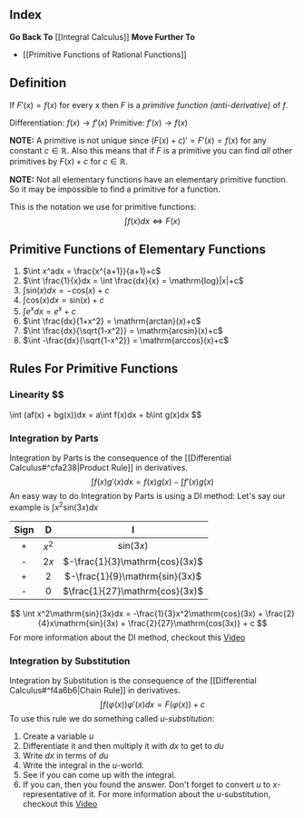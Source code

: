 ## Index
**Go Back To** [[Integral Calculus]]
**Move Further To**
- [[Primitive Functions of Rational Functions]]
## Definition
If $F'(x) = f(x)$ for every x then $F$ is a *primitive function (anti-derivative)* of $f$.

Differentiation: $f(x) \longrightarrow f'(x)$
Primitive: $f'(x) \longrightarrow f(x)$

**NOTE:** A primitive is not unique since $(F(x)+c)' = F'(x) = f(x)$ for any constant $c \in \mathbb{R}$.
Also this means that if $F$ is a primitive you can find *all* other primitives by $F(x)+c$ for $c \in \mathbb{R}$.

**NOTE:** Not all elementary functions have an elementary primitive function. So it may be impossible to find a primitive for a function.

This is the notation we use for primitive functions:
$$
\int f(x)dx \Longleftrightarrow F(x)
$$
## Primitive Functions of Elementary Functions
1. $\int x^adx = \frac{x^{a+1}}{a+1}+c$
2. $\int \frac{1}{x}dx = \int \frac{dx}{x} = \mathrm{log}|x|+c$
3. $\int \mathrm{sin}(x)dx = -\mathrm{cos}(x)+c$
4. $\int \mathrm{cos}(x)dx = \mathrm{sin}(x)+c$
5. $\int e^xdx = e^x+c$
6. $\int \frac{dx}{1+x^2} = \mathrm{arctan}(x)+c$
7. $\int \frac{dx}{\sqrt{1-x^2}} = \mathrm{arcsin}(x)+c$
8. $\int -\frac{dx}{\sqrt{1-x^2}} = \mathrm{arccos}(x)+c$
## Rules For Primitive Functions
### Linearity $$
\int (af(x) + bg(x))dx = a\int f(x)dx + b\int g(x)dx
$$
### Integration by Parts
Integration by Parts is the consequence of the [[Differential Calculus#^cfa238|Product Rule]] in derivatives.
$$
\int f(x)g'(x)dx = f(x)g(x) - \int f'(x)g(x)
$$
An easy way to do Integration by Parts is using a DI method:
Let's say our example is $\int x^2\mathrm{sin}(3x)dx$

| Sign | D | I | 
| :-: | :-: | :-: |  
| + | $x^2$ | $\mathrm{sin}(3x)$ |
| - | $2x$ | $-\frac{1}{3}\mathrm{cos}(3x)$ |
| + | $2$ | $-\frac{1}{9}\mathrm{sin}(3x)$ |
| - | $0$ | $\frac{1}{27}\mathrm{cos}(3x)$ |

$$
\int x^2\mathrm{sin}(3x)dx = -\frac{1}{3}x^2\mathrm{cos}(3x) + \frac{2}{4}x\mathrm{sin}(3x) + \frac{2}{27}\mathrm{cos(3x)} + c
$$
For more information about the DI method, checkout this [Video](https://www.youtube.com/watch?v=2I-_SV8cwsw)
### Integration by Substitution
Integration by Substitution is the consequence of the [[Differential Calculus#^f4a6b6|Chain Rule]] in derivatives.
$$
\int f(\varphi(x))\varphi'(x)dx = F(\varphi(x)) + c
$$
To use this rule we do something called *u-substitution*:
1. Create a variable $u$
2. Differentiate it and then multiply it with $dx$ to get to $du$
3. Write $dx$ in terms of $du$
4. Write the integral in the $u$-world.
5. See if you can come up with the integral.
6. If you can, then you found the answer. Don't forget to convert $u$ to $x$-representative of it.
For more information about the u-substitution, checkout this [Video](https://www.youtube.com/watch?v=3eWxzBbsS9o)